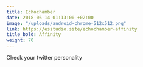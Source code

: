 ```yaml
---
title: Echochamber
date: 2018-06-14 01:13:00 +02:00
image: "/uploads/android-chrome-512x512.png"
link: https://esstudio.site/echochamber-affinity
title_bold: Affinity
weight: 70
---
```


Check your twitter personality